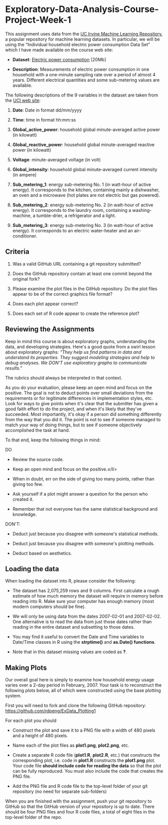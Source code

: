 # Exploratory-Data-Analysis-Course-Project-Week-1

This assignment uses data from the [UC Irvine Machine Learning Repository](http://archive.ics.uci.edu/ml/index.php), a popular repository for machine learning datasets. In particular, we will be using the “Individual household electric power consumption Data Set” which I have made available on the course web site:

* **Dataset**: [Electric power consumption](https://d396qusza40orc.cloudfront.net/exdata%2Fdata%2Fhousehold_power_consumption.zip) [20Mb]

* **Description**: Measurements of electric power consumption in one household with a one-minute sampling rate over a period of almost 4 years. Different electrical quantities and some sub-metering values are available.

The following descriptions of the 9 variables in the dataset are taken from the [UCI web site](https://archive.ics.uci.edu/ml/datasets/Individual+household+electric+power+consumption):

1. **Date**: Date in format dd/mm/yyyy

2. **Time**: time in format hh:mm:ss

3. **Global_active_power**: household global minute-averaged active power (in kilowatt)

4. **Global_reactive_power**: household global minute-averaged reactive power (in kilowatt)

5. **Voltage**: minute-averaged voltage (in volt)

6. **Global_intensity**: household global minute-averaged current intensity (in ampere)

7. **Sub_metering_1**: energy sub-metering No. 1 (in watt-hour of active energy). It corresponds to the kitchen, containing mainly a dishwasher, an oven and a microwave (hot plates are not electric but gas powered).

8. **Sub_metering_2**: energy sub-metering No. 2 (in watt-hour of active energy). It corresponds to the laundry room, containing a washing-machine, a tumble-drier, a refrigerator and a light.

9. **Sub_metering_3**: energy sub-metering No. 3 (in watt-hour of active energy). It corresponds to an electric water-heater and an air-conditioner.

## Criteria

1. Was a valid GitHub URL containing a git repository submitted?

2. Does the GitHub repository contain at least one commit beyond the original fork?

3. Please examine the plot files in the GitHub repository. Do the plot files appear to be of the correct graphics file format?

4. Does each plot appear correct?

5. Does each set of R code appear to create the reference plot?

## Reviewing the Assignments

Keep in mind this course is about exploratory graphs, understanding the data, and developing strategies. Here's a good quote from a swirl lesson about exploratory graphs: *"They help us find patterns in data and understand its properties. They suggest modeling strategies and help to debug analyses. We DON'T use exploratory graphs to communicate results."*

The rubrics should always be interpreted in that context.

As you do your evaluation, please keep an open mind and focus on the positive. The goal is not to deduct points over small deviations from the requirements or for legitimate differences in implementation styles, etc. Look for ways to give points when it's clear that the submitter has given a good faith effort to do the project, and when it's likely that they've succeeded. Most importantly, it's okay if a person did something differently from the way that you did it. The point is not to see if someone managed to match your way of doing things, but to see if someone objectively accomplished the task at hand.

To that end, keep the following things in mind:

DO

* Review the source code.

* Keep an open mind and focus on the positive.≤/li>

* When in doubt, err on the side of giving too many points, rather than giving too few.

* Ask yourself if a plot might answer a question for the person who created it.

* Remember that not everyone has the same statistical background and knowledge.

DON'T:

* Deduct just because you disagree with someone's statistical methods.

* Deduct just because you disagree with someone's plotting methods.

* Deduct based on aesthetics.

## Loading the data 

When loading the dataset into R, please consider the following:

* The dataset has 2,075,259 rows and 9 columns. First calculate a rough estimate of how much memory the dataset will require in memory before reading into R. Make sure your computer has enough memory (most modern computers should be fine).

* We will only be using data from the dates 2007-02-01 and 2007-02-02. One alternative is to read the data from just those dates rather than reading in the entire dataset and subsetting to those dates.

* You may find it useful to convert the Date and Time variables to Date/Time classes in R using the **strptime()** and **as.Date() functions**.

* Note that in this dataset missing values are coded as **?**.

## Making Plots

Our overall goal here is simply to examine how household energy usage varies over a 2-day period in February, 2007. Your task is to reconstruct the following plots below, all of which were constructed using the base plotting system.

First you will need to fork and clone the following GitHub repository: https://github.com/rdpeng/ExData_Plotting1

For each plot you should

* Construct the plot and save it to a PNG file with a width of 480 pixels and a height of 480 pixels.

* Name each of the plot files as **plot1.png**, **plot2.png**, etc.

* Create a separate R code file (**plot1.R**, **plot2.R**, etc.) that constructs the corresponding plot, i.e. code in **plot1.R** constructs the **plot1.png** plot. Your code file **should include code for reading the data** so that the plot can be fully reproduced. You must also include the code that creates the PNG file.

* Add the PNG file and R code file to the top-level folder of your git repository (no need for separate sub-folders)

When you are finished with the assignment, push your git repository to GitHub so that the GitHub version of your repository is up to date. There should be four PNG files and four R code files, a total of eight files in the top-level folder of the repo.
